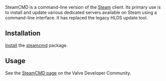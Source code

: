 SteamCMD is a command-line version of the [Steam](/index.php/Steam "Steam") client. Its primary use is to install and update various dedicated servers available on Steam using a command-line interface. It has replaced the legacy HLDS update tool.

## Installation

[Install](/index.php/Install "Install") the [steamcmd](https://aur.archlinux.org/packages/steamcmd/) package.

## Usage

See the [SteamCMD page](https://developer.valvesoftware.com/wiki/SteamCMD) on the Valve Developer Community.